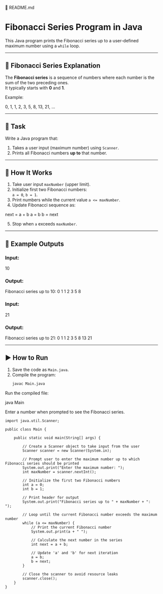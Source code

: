 📄 README.md
# Fibonacci Series Program in Java

This Java program prints the Fibonacci series up to a user-defined maximum number using a `while` loop.

---

## 📘 Fibonacci Series Explanation

The **Fibonacci series** is a sequence of numbers where each number is the sum of the two preceding ones.  
It typically starts with **0** and **1**.

Example:


0, 1, 1, 2, 3, 5, 8, 13, 21, ...


---

## 🎯 Task

Write a Java program that:
1. Takes a user input (maximum number) using `Scanner`.
2. Prints all Fibonacci numbers **up to** that number.

---

## 🧩 How It Works

1. Take user input `maxNumber` (upper limit).
2. Initialize first two Fibonacci numbers:  
   `a = 0`, `b = 1`.
3. Print numbers while the current value `a <= maxNumber`.
4. Update Fibonacci sequence as:


next = a + b
a = b
b = next

5. Stop when `a` exceeds `maxNumber`.

---

## 🧮 Example Outputs

### Input:


10

### Output:


Fibonacci series up to 10: 0 1 1 2 3 5 8


### Input:


21

### Output:


Fibonacci series up to 21: 0 1 1 2 3 5 8 13 21


---

## ▶️ How to Run

1. Save the code as `Main.java`.
2. Compile the program:
   ```bash
   javac Main.java


Run the compiled file:

java Main


Enter a number when prompted to see the Fibonacci series.
```
import java.util.Scanner;

public class Main {

    public static void main(String[] args) {

        // Create a Scanner object to take input from the user
        Scanner scanner = new Scanner(System.in);

        // Prompt user to enter the maximum number up to which Fibonacci series should be printed
        System.out.print("Enter the maximum number: ");
        int maxNumber = scanner.nextInt();

        // Initialize the first two Fibonacci numbers
        int a = 0;
        int b = 1;

        // Print header for output
        System.out.print("Fibonacci series up to " + maxNumber + ": ");

        // Loop until the current Fibonacci number exceeds the maximum number
        while (a <= maxNumber) {
            // Print the current Fibonacci number
            System.out.print(a + " ");

            // Calculate the next number in the series
            int next = a + b;

            // Update 'a' and 'b' for next iteration
            a = b;
            b = next;
        }

        // Close the scanner to avoid resource leaks
        scanner.close();
    }
}
```
